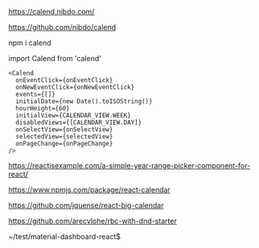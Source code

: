 https://calend.nibdo.com/


https://github.com/nibdo/calend

npm i calend

import Calend from 'calend'

    <Calend
      onEventClick={onEventClick}
      onNewEventClick={onNewEventClick}
      events={[]}
      initialDate={new Date().toISOString()}
      hourHeight={60}
      initialView={CALENDAR_VIEW.WEEK}
      disabledViews={[CALENDAR_VIEW.DAY]}
      onSelectView={onSelectView}
      selectedView={selectedView}
      onPageChange={onPageChange}
    />
    

https://reactjsexample.com/a-simple-year-range-picker-component-for-react/


https://www.npmjs.com/package/react-calendar


https://github.com/jquense/react-big-calendar


https://github.com/arecvlohe/rbc-with-dnd-starter


~/test/material-dashboard-react$ 